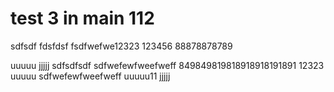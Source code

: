 # test 3 in main 112
sdfsdf
fdsfdsf
fsdfwefwe12323
123456
88878878789

uuuuu
jjjjj
sdfsdfsdf
sdfwefewfweefweff
849849819818918918191891
12323
uuuuu
sdfwefewfweefweff
uuuuu11
jjjjj
